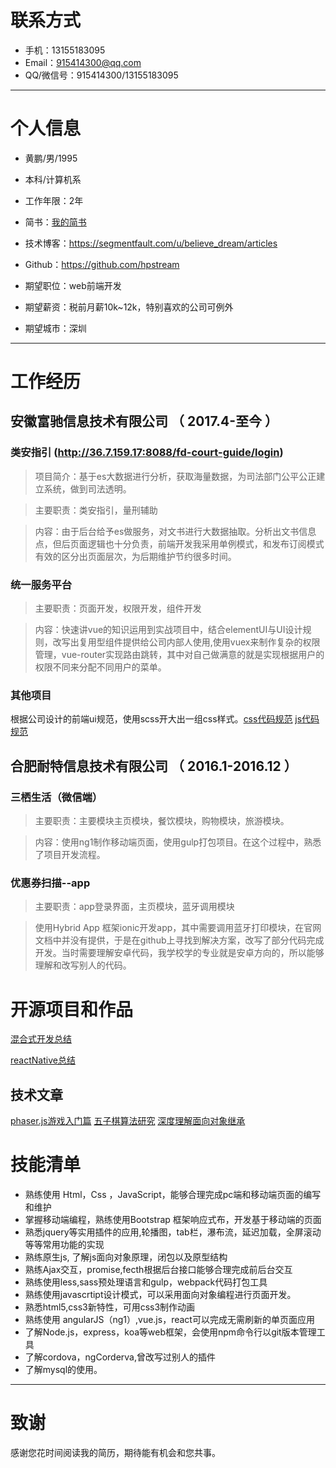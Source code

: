# 联系方式
- 手机：13155183095
- Email：915414300@qq.com
- QQ/微信号：915414300/13155183095
 ---
# 个人信息
 - 黄鹏/男/1995
 - 本科/计算机系 
 - 工作年限：2年
 - 简书：[我的简书](https://www.jianshu.com/u/0e190d5b2e72) 
 - 技术博客：https://segmentfault.com/u/believe_dream/articles
 - Github：https://github.com/hpstream

 - 期望职位：web前端开发
 - 期望薪资：税前月薪10k~12k，特别喜欢的公司可例外
 - 期望城市：深圳
---            
# 工作经历
## 安徽富驰信息技术有限公司 （ 2017.4-至今 ）
### 类安指引 (http://36.7.159.17:8088/fd-court-guide/login)
>项目简介：基于es大数据进行分析，获取海量数据，为司法部门公平公正建立系统，做到司法透明。

>主要职责：类安指引，量刑辅助

>内容：由于后台给予es做服务，对文书进行大数据抽取。分析出文书信息点，但后页面逻辑也十分负责，前端开发我采用单例模式，和发布订阅模式有效的区分出页面层次，为后期维护节约很多时间。

### 统一服务平台
>主要职责：页面开发，权限开发，组件开发

>内容：快速讲vue的知识运用到实战项目中，结合elementUI与UI设计规则，改写出复用型组件提供给公司内部人使用,使用vuex来制作复杂的权限管理，vue-router实现路由跳转，其中对自己做满意的就是实现根据用户的权限不同来分配不同用户的菜单。

### 其他项目
根据公司设计的前端ui规范，使用scss开大出一组css样式。[css代码规范](https://hpstream.github.io/javascript-Design-pattern-and-code-specification/codeSpecification/css/index.html)
[js代码规范](https://github.com/hpstream/javascript-Design-pattern-and-code-specification/blob/master/codeSpecification/js/1.js代码规范.md)

## 合肥耐特信息技术有限公司 （ 2016.1-2016.12 ）

### 三栖生活（微信端）
>主要职责：主要模块主页模块，餐饮模块，购物模块，旅游模块。 

>内容：使用ng1制作移动端页面，使用gulp打包项目。在这个过程中，熟悉了项目开发流程。

### 优惠券扫描--app  
>主要职责：app登录界面，主页模块，蓝牙调用模块

>使用Hybrid App 框架ionic开发app，其中需要调用蓝牙打印模块，在官网文档中并没有提供，于是在github上寻找到解决方案，改写了部分代码完成开发。当时需要理解安卓代码，我学校学的专业就是安卓方向的，所以能够理解和改写别人的代码。


  
# 开源项目和作品
[混合式开发总结](https://hpstream.github.io/javascript-Design-pattern-and-code-specification/doc/hybrid/preview/hybrid.html)

[reactNative总结](https://hpstream.github.io/javascript-Design-pattern-and-code-specification/doc/reactNative/README.html)



## 技术文章
[phaser.js游戏入门篇](https://www.jianshu.com/p/b982d08dc0d3)
[五子棋算法研究](https://www.jianshu.com/p/b1055f615d11)
[深度理解面向对象继承](https://www.jianshu.com/p/05db3958d244)


# 技能清单
-	熟练使用 Html，Css ，JavaScript，能够合理完成pc端和移动端页面的编写和维护
-	掌握移动端编程，熟练使用Bootstrap 框架响应式布，开发基于移动端的页面
-	熟悉jquery等实用插件的应用,轮播图，tab栏，瀑布流，延迟加载，全屏滚动等等常用功能的实现
-	熟练原生js, 了解js面向对象原理，闭包以及原型结构
-	熟练Ajax交互，promise,fecth根据后台接口能够合理完成前后台交互
-	熟练使用less,sass预处理语言和gulp，webpack代码打包工具
-	熟练使用javascrtipt设计模式，可以采用面向对象编程进行页面开发。
-	熟悉html5,css3新特性，可用css3制作动画
-	熟练使用 angularJS（ng1）,vue.js，react可以完成无需刷新的单页面应用
-	了解Node.js，express，koa等web框架，会使用npm命令行以git版本管理工具
-   了解cordova，ngCorderva,曾改写过别人的插件
-	了解mysql的使用。

      
---      
# 致谢
感谢您花时间阅读我的简历，期待能有机会和您共事。
      